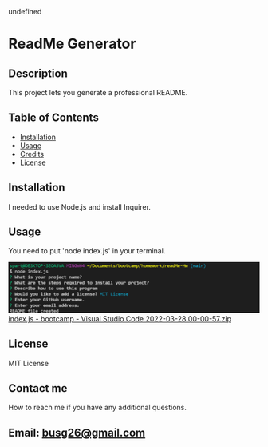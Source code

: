 
 undefined

# ReadMe Generator 

## Description
This project lets you generate a professional README.

## Table of Contents
- [Installation](#installation)
- [Usage](#usage)
- [Credits](#credits)
- [License](#license)

## Installation

 I needed to use Node.js and install Inquirer.

## Usage

 You need to put 'node index.js' in your terminal.

![How it works.](assets/images/Screenshot.png)
[index.js - bootcamp - Visual Studio Code 2022-03-28 00-00-57.zip](https://github.com/GustavoTijerino1/readMe-Hw/files/8359780/index.js.-.bootcamp.-.Visual.Studio.Code.2022-03-28.00-00-57.zip)

## License

 MIT License

## Contact me
How to reach me if you have any additional questions.



Email: busg26@gmail.com
---
    
    
    
